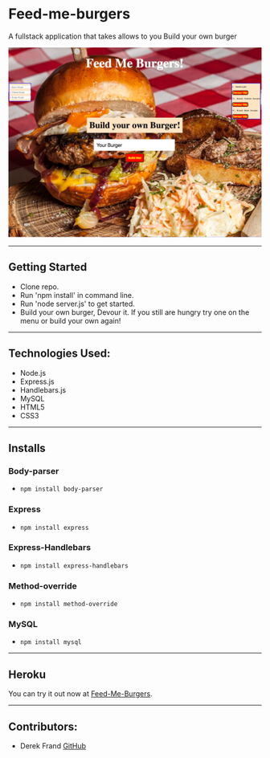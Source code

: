 # Feed-me-burgers
A fullstack application that takes allows to you Build your own burger

 ![Feed Me Burgers!](./public/assets/images/Burger.png)

 ***
## Getting Started

 - Clone repo.
 - Run 'npm install' in command line.
 - Run 'node server.js' to get started.
 - Build your own burger, Devour it. If you still are hungry try one on the menu or build your own again! 

***
## Technologies Used:

 * Node.js
 * Express.js
 * Handlebars.js
 * MySQL
 * HTML5
 * CSS3

***
##  Installs

### Body-parser
 - `npm install body-parser`

### Express
 - `npm install express`
 
### Express-Handlebars
 - `npm install express-handlebars`

### Method-override
 - `npm install method-override`

### MySQL
 - `npm install mysql`
***
## Heroku
You can try it out now at [Feed-Me-Burgers](https://#.herokuapp.com/).

***
## Contributors: 

 - Derek Frand [GitHub](https://github.com/Dfrand)
 